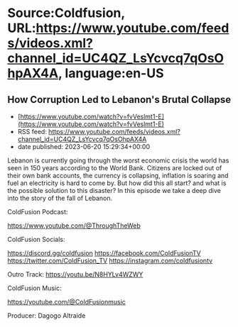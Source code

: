 # Source:Coldfusion, URL:https://www.youtube.com/feeds/videos.xml?channel_id=UC4QZ_LsYcvcq7qOsOhpAX4A, language:en-US

## How Corruption Led to Lebanon's Brutal Collapse
 - [https://www.youtube.com/watch?v=fvVeslmt1-E](https://www.youtube.com/watch?v=fvVeslmt1-E)
 - RSS feed: https://www.youtube.com/feeds/videos.xml?channel_id=UC4QZ_LsYcvcq7qOsOhpAX4A
 - date published: 2023-06-20 15:29:34+00:00

Lebanon is currently going through the worst economic crisis the world has seen in 150 years according to the World Bank. Citizens are locked out of their own bank accounts, the currency is collapsing, inflation is soaring and fuel an electricity is hard to come by. But how did this all start? and what is the possible solution to this disaster? In this episode we take a deep dive into the story of the fall of Lebanon.

ColdFusion Podcast: 

https://www.youtube.com/@ThroughTheWeb 

ColdFusion Socials: 

https://discord.gg/coldfusion
https://facebook.com/ColdFusionTV 
https://twitter.com/ColdFusion_TV 
https://instagram.com/coldfusiontv

Outro Track: https://youtu.be/N8HYLv4WZWY

ColdFusion Music:

https://youtube.com/@ColdFusionmusic

Producer: Dagogo Altraide

